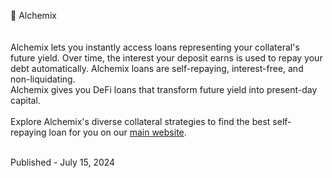 📜 Alchemix <br/>
<br/>
<br/>
Alchemix lets you instantly access loans representing your collateral's future yield. Over time, the interest your deposit earns is used to repay your debt automatically. Alchemix loans are self-repaying, interest-free, and non-liquidating.
<br/>
Alchemix gives you DeFi loans that transform future yield into present-day capital.
<br/>
<br/>
Explore Alchemix's diverse collateral strategies to find the best self-repaying loan for you on our [main website](https://alchemix.fi/).

<br/>
Published - July 15, 2024
